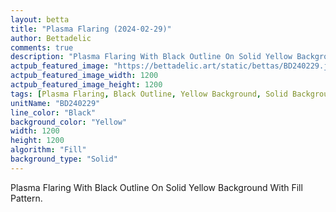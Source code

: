 ```yaml
---
layout: betta
title: "Plasma Flaring (2024-02-29)"
author: Bettadelic
comments: true
description: "Plasma Flaring With Black Outline On Solid Yellow Background With Fill Pattern."
actpub_featured_image: "https://bettadelic.art/static/bettas/BD240229.jpg"
actpub_featured_image_width: 1200
actpub_featured_image_height: 1200
tags: [Plasma Flaring, Black Outline, Yellow Background, Solid Background Pattern, Fill Pattern, February 2024]
unitName: "BD240229"
line_color: "Black"
background_color: "Yellow"
width: 1200
height: 1200
algorithm: "Fill"
background_type: "Solid"
---
```


Plasma Flaring With Black Outline On Solid Yellow Background With Fill Pattern.
